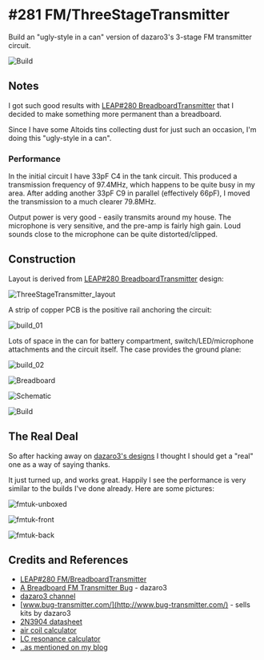 # #281 FM/ThreeStageTransmitter

Build an "ugly-style in a can" version of dazaro3's 3-stage FM transmitter circuit.

![Build](./assets/ThreeStageTransmitter_build.jpg?raw=true)

## Notes

I got such good results with [LEAP#280 BreadboardTransmitter](../BreadboardTransmitter)
that I decided to make something more permanent than a breadboard.

Since I have some Altoids tins collecting dust for just such an occasion, I'm doing this "ugly-style in a can".


### Performance

In the initial circuit I have 33pF C4 in the tank circuit.
This produced a transmission frequency of 97.4MHz, which happens to be quite busy in my area.
After adding another 33pF C9 in parallel (effectively 66pF), I moved the transmission to a much clearer 79.8MHz.

Output power is very good - easily transmits around my house.
The microphone is very sensitive, and the pre-amp is fairly high gain. Loud sounds close to the microphone
can be quite distorted/clipped.

## Construction

Layout is derived from [LEAP#280 BreadboardTransmitter](../BreadboardTransmitter) design:

![ThreeStageTransmitter_layout](./assets/ThreeStageTransmitter_layout.jpg?raw=true)

A strip of copper PCB is the positive rail anchoring the circuit:

![build_01](./assets/build_01.jpg?raw=true)

Lots of space in the can for battery compartment, switch/LED/microphone attachments and the circuit itself.
The case provides the ground plane:

![build_02](./assets/build_02.jpg?raw=true)

![Breadboard](./assets/ThreeStageTransmitter_bb.jpg?raw=true)

![Schematic](./assets/ThreeStageTransmitter_schematic.jpg?raw=true)

![Build](./assets/ThreeStageTransmitter_build.jpg?raw=true)

## The Real Deal

So after hacking away on [dazaro3's designs](https://www.youtube.com/channel/UCU5ca_ymxbKi9GqVH7BMxbg) I thought
I should get a "real" one as a way of saying thanks.

It just turned up, and works great. Happily I see the performance is very similar
to the builds I've done already. Here are some pictures:

![fmtuk-unboxed](./assets/fmtuk-unboxed.jpg?raw=true)

![fmtuk-front](./assets/fmtuk-front.jpg?raw=true)

![fmtuk-back](./assets/fmtuk-back.jpg?raw=true)


## Credits and References
* [LEAP#280 FM/BreadboardTransmitter](../BreadboardTransmitter)
* [A Breadboard FM Transmitter Bug](https://www.youtube.com/watch?v=lUpujUAa2ZQ) - dazaro3
* [dazaro3 channel](https://www.youtube.com/channel/UCU5ca_ymxbKi9GqVH7BMxbg)
* [www.bug-transmitter.com/](http://www.bug-transmitter.com/) - sells kits by dazaro3
* [2N3904 datasheet](https://www.futurlec.com/Transistors/2N3904.shtml)
* [air coil calculator](http://www.qsl.net/in3otd/indcalc.html)
* [LC resonance calculator](http://www.daycounter.com/Calculators/LC-Resonance-Calculator.phtml)
* [..as mentioned on my blog](https://blog.tardate.com/2017/04/leap281-three-stage-fm-transmitter.html)
